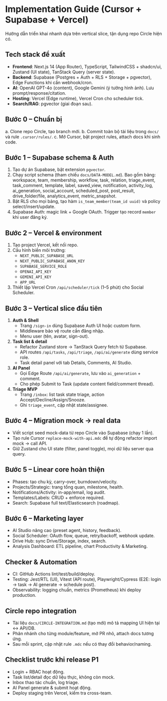 # Implementation Guide (Cursor + Supabase + Vercel)

Hướng dẫn triển khai nhanh dựa trên vertical slice, tận dụng repo Circle hiện có.

## Tech stack đề xuất
- **Frontend**: Next.js 14 (App Router), TypeScript, TailwindCSS + shadcn/ui, Zustand (UI state), TanStack Query (server state).
- **Backend**: Supabase (Postgres + Auth + RLS + Storage + pgvector), Edge Functions khi cần webhook/cron.
- **AI**: OpenAI GPT-4o (content), Google Gemini (ý tưởng hình ảnh). Lưu prompt/response/citation.
- **Hosting**: Vercel (Edge runtime), Vercel Cron cho scheduler tick.
- **Search/RAG**: pgvector (giai đoạn sau).

## Bước 0 – Chuẩn bị
a. Clone repo Circle, tạo branch mới.
b. Commit toàn bộ tài liệu trong `docs/` và rule `.cursor/rules/`.
c. Mở Cursor, bật project rules, attach docs khi sinh code.

## Bước 1 – Supabase schema & Auth
1. Tạo dự án Supabase, bật extension `pgvector`.
2. Chạy script schema (tham chiếu `docs/DATA-MODEL.md`). Bao gồm bảng: workspace, team, membership, workflow, task, relation, triage_event, task_comment, template, label, saved_view, notification, activity_log, ai_generation, social_account, scheduled_post, post_result, drive_folder/file, analytics_event, metric_snapshot.
3. Bật RLS cho mọi bảng, tạo hàm `is_team_member(team_id uuid)` và policy select/insert/update.
4. Supabase Auth: magic link + Google OAuth. Trigger tạo record `member` khi user đăng ký.

## Bước 2 – Vercel & environment
1. Tạo project Vercel, kết nối repo.
2. Cấu hình biến môi trường:
   - `NEXT_PUBLIC_SUPABASE_URL`
   - `NEXT_PUBLIC_SUPABASE_ANON_KEY`
   - `SUPABASE_SERVICE_ROLE`
   - `OPENAI_API_KEY`
   - `GEMINI_API_KEY`
   - `APP_URL`
3. Thiết lập Vercel Cron `/api/scheduler/tick` (1–5 phút) cho Social Scheduler.

## Bước 3 – Vertical slice đầu tiên
1. **Auth & Shell**
   - Trang `/sign-in` dùng Supabase Auth UI hoặc custom form.
   - Middleware bảo vệ route cần đăng nhập.
   - Menu user (tên, avatar, sign-out).
2. **Task list & detail**
   - Refactor Zustand store → TanStack Query fetch từ Supabase.
   - API routes `/api/tasks`, `/api/triage`, `/api/ai/generate` dùng service role.
   - Task detail panel với tab Details, Comments, AI Studio.
3. **AI Panel**
   - Gọi Edge Route `/api/ai/generate`, lưu vào `ai_generation` + comment.
   - Cho phép Submit to Task (update content field/comment thread).
4. **Triage MVP**
   - Trang `/inbox`: list task state triage, action Accept/Decline/Assign/Snooze.
   - Ghi `triage_event`, cập nhật state/assignee.

## Bước 4 – Migration mock → real data
- Viết script seed mock-data từ repo Circle vào Supabase (chạy 1 lần).
- Tạo rule Cursor `replace-mock-with-api.mdc` để tự động refactor import mock → call API.
- Giữ Zustand cho UI state (filter, panel toggle), mọi dữ liệu server qua query.

## Bước 5 – Linear core hoàn thiện
- Phases: tạo chu kỳ, carry-over, burndown/velocity.
- Projects/Strategic: trang tổng quan, milestone, health.
- Notifications/Activity: in-app/email, log audit.
- Templates/Labels: CRUD + enforce required.
- Search: Supabase full text/Elasticsearch (roadmap).

## Bước 6 – Marketing layer
- AI Studio nâng cao (preset agent, history, feedback).
- Social Scheduler: OAuth flow, queue, retry/backoff, webhook update.
- Drive Hub: sync Drive/Storage, index, search.
- Analysis Dashboard: ETL pipeline, chart Productivity & Marketing.

## Checker & Automation
- CI: GitHub Actions lint/test/build/deploy.
- Testing: Jest/RTL (UI), Vitest (API route), Playwright/Cypress (E2E: login → task → AI generate → schedule post).
- Observability: logging chuẩn, metrics (Prometheus) khi deploy production.

## Circle repo integration
- Tài liệu `docs/CIRCLE-INTEGRATION.md` (tạo mới) mô tả mapping UI hiện tại ↔ API/DB.
- Phân nhánh cho từng module/feature, mở PR nhỏ, attach docs tương ứng.
- Sau mỗi sprint, cập nhật rule `.mdc` nếu có thay đổi behavior/naming.

## Checklist trước khi release P1
- Login + RBAC hoạt động.
- Task list/detail đọc dữ liệu thực, không còn mock.
- Inbox thao tác chuẩn, log triage.
- AI Panel generate & submit hoạt động.
- Deploy staging trên Vercel, kiểm tra cross-team.
